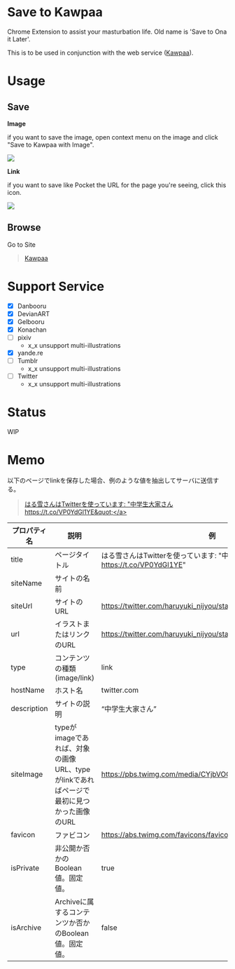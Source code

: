 Save to Kawpaa
====

Chrome Extension to assist your masturbation life. Old name is 'Save to Ona it Later'.

This is to be used in conjunction with the web service (<a href="https://kawpaa.eiurur.xyz/" target="_blank">Kawpaa</a>).

# Usage

## Save

**Image**

if you want to save the image, open context menu on the image and click "Save to Kawpaa with Image".

![](https://dl.dropboxusercontent.com/u/31717228/ShareX/2016/03/chrome_2016-03-17_00-48-32.png)

**Link**

if you want to save like Pocket the URL for the page you're seeing, click this icon.

![](https://dl.dropboxusercontent.com/u/31717228/ShareX/2016/03/chrome_2016-03-17_00-52-43.png)

## Browse

Go to Site

> <a href="https://kawpaa.eiurur.xyz/" target="_blank">Kawpaa</a>

# Support Service

- [x] Danbooru
- [x] DevianART
- [x] Gelbooru
- [x] Konachan
- [ ] pixiv
  - x_x unsupport multi-illustrations
- [x] yande.re
- [ ] Tumblr
  - x_x unsupport multi-illustrations
- [ ] Twitter
  - x_x unsupport multi-illustrations

# Status

WIP

# Memo

以下のページでlinkを保存した場合、例のような値を抽出してサーバに送信する。

> <a href="https://twitter.com/haruyuki_nijyou/status/687040101721874432" target="_blank">はる雪さんはTwitterを使っています: &quot;中学生大家さん https://t.co/VP0YdGl1YE&quot;</a>

| プロパティ名 | 説明                                                                                    | 例                                                                          | デフォルトのクエリ                             |
|--------------|-----------------------------------------------------------------------------------------|-----------------------------------------------------------------------------|------------------------------------------------|
| title        | ページタイトル                                                                          | はる雪さんはTwitterを使っています: "中学生大家さん https://t.co/VP0YdGl1YE" | $('head title').text()                         |
| siteName     | サイトの名前                                                                            |                                                                             | $('meta[property="og:site_name"]').text()      |
| siteUrl      | サイトのURL                                                                             | https://twitter.com/haruyuki_nijyou/status/687040101721874432               | $(location).attr('href')                       |
| url          | イラストまたはリンクのURL                                                               | https://twitter.com/haruyuki_nijyou/status/687040101721874432               |                                                |
| type         | コンテンツの種類(image/link)                                                                        | link                                                                        |                                                |
| hostName     | ホスト名                                                                                | twitter.com                                                                 | location.host                                  |
| description  | サイトの説明                                                                            | “中学生大家さん”                                                            | $('meta[name="description"]').attr('content')  |
| siteImage    | typeがimageであれば、対象の画像URL、typeがlinkであればページで最初に見つかった画像のURL | https://pbs.twimg.com/media/CYjbVOCVAAAEegD.png:large                       | $('meta[property="og:image"]').attr('content') |
| favicon      | ファビコン                                                                              | https://abs.twimg.com/favicons/favicon.ico                                  | $('link[rel="shortcut icon"]').prop('href')    |
| isPrivate    | 非公開か否かのBoolean値。固定値。                                                       | true                                                                        |                                                |
| isArchive    | Archiveに属するコンテンツか否かのBoolean値。固定値。                                    | false                                                                       |                                                |

